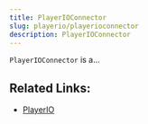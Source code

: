 ```yaml
---
title: PlayerIOConnector
slug: playerio/playerioconnector
description: PlayerIOConnector
---
```


`PlayerIOConnector` is a...

## Related Links:

- [PlayerIO](/playerio/playerio)
